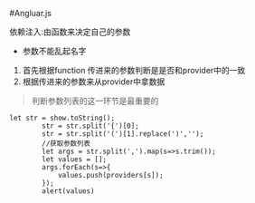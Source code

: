 #Angluar.js

依赖注入:由函数来决定自己的参数
- 参数不能乱起名字
1. 首先根据function 传进来的参数判断是是否和provider中的一致
2. 根据传进来的参数来从provider中拿数据

> 判断参数列表的这一环节是最重要的

```
let str = show.toString();
        str = str.split('{')[0];
        str = str.split('(')[1].replace(')','');
        //获取参数列表
        let args = str.split(',').map(s=>s.trim());
        let values = [];
        args.forEach(s=>{
        	values.push(providers[s]);
        });
        alert(values)
```
